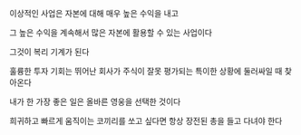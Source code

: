 이상적인 사업은 자본에 대해 매우 높은 수익을 내고

그 높은 수익을 계속해서 많은 자본에 활용할 수 있는 사업이다

그것이 복리 기계가 된다

훌륭한 투자 기회는 뛰어난 회사가 주식이 잘못 평가되는 특이한 상황에 둘러싸일 때 찾아온다

내가 한 가장 좋은 일은 올바른 영웅을 선택한 것이다

희귀하고 빠르게 움직이는 코끼리를 쏘고 싶다면 항상 장전된 총을 들고 다녀야 한다

